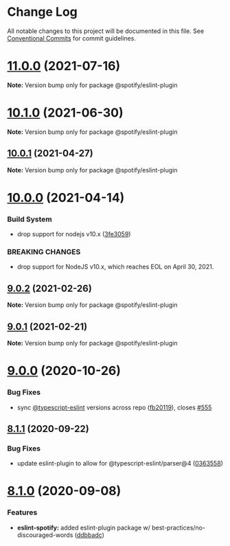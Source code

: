 # Change Log

All notable changes to this project will be documented in this file.
See [Conventional Commits](https://conventionalcommits.org) for commit guidelines.

# [11.0.0](https://github.com/spotify/web-scripts/compare/v10.1.0...v11.0.0) (2021-07-16)

**Note:** Version bump only for package @spotify/eslint-plugin





# [10.1.0](https://github.com/spotify/web-scripts/compare/v10.0.1...v10.1.0) (2021-06-30)

**Note:** Version bump only for package @spotify/eslint-plugin





## [10.0.1](https://github.com/spotify/web-scripts/compare/v10.0.0...v10.0.1) (2021-04-27)

**Note:** Version bump only for package @spotify/eslint-plugin





# [10.0.0](https://github.com/spotify/web-scripts/compare/v9.0.2...v10.0.0) (2021-04-14)


### Build System

* drop support for nodejs v10.x ([3fe3059](https://github.com/spotify/web-scripts/commit/3fe3059225c33cc550027dd77dbf1a48fde810a3))


### BREAKING CHANGES

* drop support for NodeJS v10.x, which reaches EOL on
April 30, 2021.





## [9.0.2](https://github.com/spotify/web-scripts/compare/v9.0.1...v9.0.2) (2021-02-26)

**Note:** Version bump only for package @spotify/eslint-plugin





## [9.0.1](https://github.com/spotify/web-scripts/compare/v9.0.0...v9.0.1) (2021-02-21)

**Note:** Version bump only for package @spotify/eslint-plugin





# [9.0.0](https://github.com/spotify/web-scripts/compare/v8.1.1...v9.0.0) (2020-10-26)


### Bug Fixes

* sync [@typescript-eslint](https://github.com/typescript-eslint) versions across repo ([fb20119](https://github.com/spotify/web-scripts/commit/fb201196a551a3b942410b1e5a3b40c5f43bc721)), closes [#555](https://github.com/spotify/web-scripts/issues/555)





## [8.1.1](https://github.com/spotify/web-scripts/compare/v8.1.0...v8.1.1) (2020-09-22)


### Bug Fixes

* update eslint-plugin to allow for @typescript-eslint/parser@4 ([0363558](https://github.com/spotify/web-scripts/commit/0363558716e39ec175e14375070206e97a418d39))





# [8.1.0](https://github.com/spotify/web-scripts/compare/v8.0.4...v8.1.0) (2020-09-08)


### Features

* **eslint-spotify:** added eslint-plugin package w/ best-practices/no-discouraged-words ([ddbbadc](https://github.com/spotify/web-scripts/commit/ddbbadcb810bc8f15f94f14fa5e9cc468c476131))
